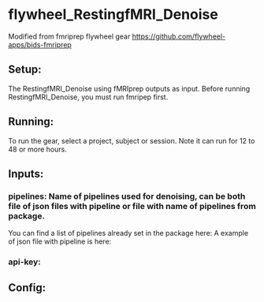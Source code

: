 # flywheel_RestingfMRI_Denoise
Modified from fmriprep flywheel gear
https://github.com/flywheel-apps/bids-fmriprep
## Setup:
The RestingfMRI_Denoise using fMRIprep outputs as input. Before running RestingfMRI_Denoise, you must run fmripep first.
## Running:
To run the gear, select a project, subject or session.
Note it can run for 12 to 48 or more hours.
## Inputs:
### pipelines: Name of pipelines used for denoising, can be both file of json files with pipeline or file with name of pipelines from package.
You can find a list of pipelines already set in the package here:
A example of json file with pipeline is here:
### api-key:
## Config:
